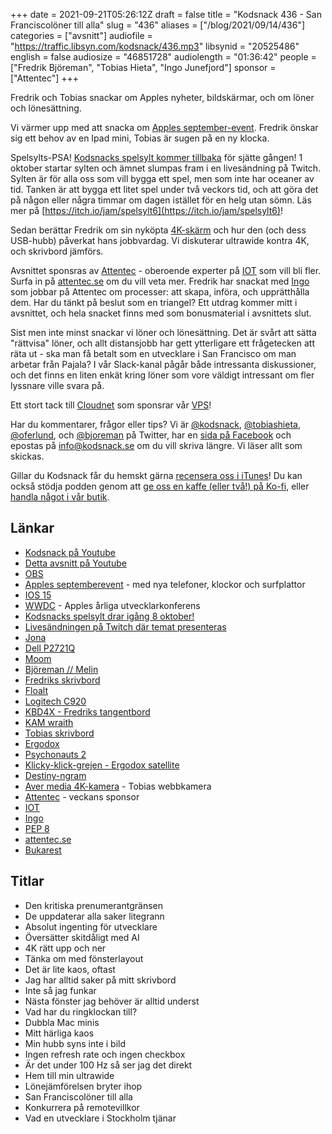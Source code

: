 +++
date = 2021-09-21T05:26:12Z
draft = false
title = "Kodsnack 436 - San Franciscolöner till alla"
slug = "436"
aliases = ["/blog/2021/09/14/436"]
categories = ["avsnitt"]
audiofile = "https://traffic.libsyn.com/kodsnack/436.mp3"
libsynid = "20525486"
english = false
audiosize = "46851728"
audiolength = "01:36:42"
people = ["Fredrik Björeman", "Tobias Hieta", "Ingo Junefjord"]
sponsor = ["Attentec"]
+++

Fredrik och Tobias snackar om Apples nyheter, bildskärmar, och om löner och lönesättning.

Vi värmer upp med att snacka om [Apples september-event](https://www.apple.com/apple-events/september-2021/). Fredrik önskar sig ett behov av en Ipad mini, Tobias är sugen på en ny klocka.

Spelsylts-PSA! [Kodsnacks spelsylt kommer tillbaka](https://itch.io/jam/spelsylt6) för sjätte gången! 1 oktober startar sylten och ämnet slumpas fram i en livesändning på Twitch. Sylten är för alla oss som vill bygga ett spel, men som inte har oceaner av tid. Tanken är att bygga ett litet spel under två veckors tid, och att göra det på någon eller några timmar om dagen istället för en helg utan sömn. Läs mer på [https://itch.io/jam/spelsylt6](https://itch.io/jam/spelsylt6)!

Sedan berättar Fredrik om sin nyköpta [4K-skärm](https://www.dell.com/sv-se/shop/dell-27-4k-usb-c-bildsk%C3%A4rm-p2721q/apd/210-axnk/bildsk%C3%A4rmar-tillbeh%C3%B6r) och hur den (och dess USB-hubb) påverkat hans jobbvardag. Vi diskuterar ultrawide kontra 4K, och skrivbord jämförs.

Avsnittet sponsras av [Attentec](https://www.attentec.se/) - oberoende experter på [IOT](https://en.wikipedia.org/wiki/Internet_of_things) som vill bli fler. Surfa in på [attentec.se](https://www.attentec.se/) om du vill veta mer. Fredrik har snackat med [Ingo](https://www.linkedin.com/in/ingo-junefjord-8aa16918b/) som jobbar på Attentec om processer: att skapa, införa, och upprätthålla dem. Har du tänkt på beslut som en triangel? Ett utdrag kommer mitt i avsnittet, och hela snacket finns med som bonusmaterial i avsnittets slut.

Sist men inte minst snackar vi löner och lönesättning. Det är svårt att sätta "rättvisa" löner, och allt distansjobb har gett ytterligare ett frågetecken att räta ut - ska man få betalt som en utvecklare i San Francisco om man arbetar från Pajala? I vår Slack-kanal pågår både intressanta diskussioner, och det finns en liten enkät kring löner som vore väldigt intressant om fler lyssnare ville svara på.

Ett stort tack till [Cloudnet](https://www.cloudnet.se) som sponsrar vår [VPS](https://en.wikipedia.org/wiki/Virtual_private_server)!

Har du kommentarer, frågor eller tips? Vi är [@kodsnack](https://www.twitter.com/kodsnack), [@tobiashieta](https://www.twitter.com/tobiashieta), [@oferlund](https://www.twitter.com/oferlund), och [@bjoreman](https://www.twitter.com/bjoreman) på Twitter, har en [sida på Facebook](https://www.facebook.com/kodsnack) och epostas på [info@kodsnack.se](mailto:info@kodsnack.se) om du vill skriva längre. Vi läser allt som skickas.

Gillar du Kodsnack får du hemskt gärna [recensera oss i iTunes](https://itunes.apple.com/se/podcast/kodsnack/id561631498?l=en)! Du kan också stödja podden genom att <a href="https://ko-fi.com/kodsnack" rel="payment">ge oss en kaffe (eller två!) på Ko-fi</a>, eller [handla något i vår butik](https://shop.spreadshirt.se/kodsnack/).

## Länkar ##
* [Kodsnack på Youtube](https://www.youtube.com/channel/UCyF3GrbgMV5THKZF4lpcQpg)
* [Detta avsnitt på Youtube](https://www.youtube.com/watch?v=Pa38M_4--us)
* [OBS](https://obsproject.com/)
* [Apples septemberevent](https://www.apple.com/apple-events/september-2021/) - med nya telefoner, klockor och surfplattor
* [IOS 15](https://www.macrumors.com/roundup/ios-15/)
* [WWDC](https://en.wikipedia.org/wiki/Apple_Worldwide_Developers_Conference) - Apples årliga utvecklarkonferens
* [Kodsnacks spelsylt drar igång 8 oktober!](https://itch.io/jam/spelsylt6)
* [Livesändningen på Twitch där temat presenteras](https://www.twitch.tv/saikyun)
* [Jona](https://twitter.com/saikyun)
* [Dell P2721Q](https://www.dell.com/sv-se/shop/dell-27-4k-usb-c-bildsk%C3%A4rm-p2721q/apd/210-axnk/bildsk%C3%A4rmar-tillbeh%C3%B6r)
* [Moom](https://manytricks.com/moom/)
* [Björeman // Melin](https://www.bjoremanmelin.se/)
* [Fredriks skrivbord](https://kodsnack.se/img/deskFredrik.jpg)
* [Floalt](https://www.ikea.com/se/sv/p/floalt-led-ljuspanel-dimbar-vitt-spektrum-40436316/)
* [Logitech C920](https://www.logitech.com/sv-se/products/webcams/c920s-pro-hd-webcam.960-001252.html)
* [KBD4X - Fredriks tangentbord](https://bjoreman.com/thoughts/keymapping.html)
* [KAM wraith](https://candykeys.com/group-buys/kam-wraith)
* [Tobias skrivbord](https://kodsnack.se/img/deskTobias.jpg)
* [Ergodox](https://ergodox-ez.com/)
* [Psychonauts 2](https://en.wikipedia.org/wiki/Psychonauts_2)
* [Klicky-klick-grejen - Ergodox satellite](https://ergodox-ez.com/pages/satellite)
* [Destiny-ngram](https://destiny.fandom.com/wiki/Engram)
* [Aver media 4K-kamera](https://www.avermedia.com/us/product-detail/PW513) - Tobias webbkamera
* [Attentec](https://www.attentec.se/) - veckans sponsor
* [IOT](https://en.wikipedia.org/wiki/Internet_of_things)
* [Ingo](https://www.linkedin.com/in/ingo-junefjord-8aa16918b/)
* [PEP 8](https://www.python.org/dev/peps/pep-0008/)
* [attentec.se](https://www.attentec.se/)
* [Bukarest](https://sv.wikipedia.org/wiki/Bukarest)

## Titlar ##
* Den kritiska prenumerantgränsen
* De uppdaterar alla saker litegrann
* Absolut ingenting för utvecklare
* Översätter skitdåligt med AI
* 4K rätt upp och ner
* Tänka om med fönsterlayout
* Det är lite kaos, oftast
* Jag har alltid saker på mitt skrivbord
* Inte så jag funkar
* Nästa fönster jag behöver är alltid underst
* Vad har du ringklockan till?
* Dubbla Mac minis
* Mitt härliga kaos
* Min hubb syns inte i bild
* Ingen refresh rate och ingen checkbox
* Är det under 100 Hz så ser jag det direkt
* Hem till min ultrawide
* Lönejämförelsen bryter ihop
* San Franciscolöner till alla
* Konkurrera på remotevillkor
* Vad en utvecklare i Stockholm tjänar

